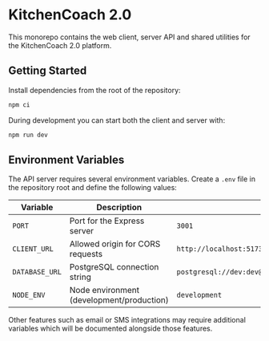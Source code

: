 # KitchenCoach 2.0

This monorepo contains the web client, server API and shared utilities for the KitchenCoach 2.0 platform.

## Getting Started

Install dependencies from the root of the repository:

```bash
npm ci
```

During development you can start both the client and server with:

```bash
npm run dev
```

## Environment Variables

The API server requires several environment variables. Create a `.env` file in the repository root and define the following values:

| Variable | Description | Default |
|----------|-------------|---------|
| `PORT` | Port for the Express server | `3001` |
| `CLIENT_URL` | Allowed origin for CORS requests | `http://localhost:5173` |
| `DATABASE_URL` | PostgreSQL connection string | `postgresql://dev:dev@localhost:5432/kitchencoach_dev` |
| `NODE_ENV` | Node environment (development/production) | `development` |

Other features such as email or SMS integrations may require additional variables which will be documented alongside those features.
